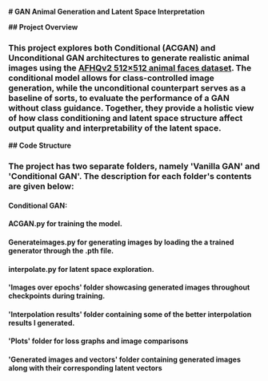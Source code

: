 **# GAN Animal Generation and Latent Space Interpretation**

**## Project Overview**
### This project explores both Conditional (ACGAN) and Unconditional GAN architectures to generate realistic animal images using the [AFHQv2 512×512 animal faces dataset](https://www.kaggle.com/datasets/dimensi0n/afhq-512). The conditional model allows for class-controlled image generation, while the unconditional counterpart serves as a baseline of sorts, to evaluate the performance of a GAN without class guidance. Together, they provide a holistic view of how class conditioning and latent space structure affect output quality and interpretability of the latent space.

**## Code Structure**
### The project has two separate folders, namely 'Vanilla GAN' and 'Conditional GAN'. The description for each folder's contents are given below:
#### Conditional GAN:
#### ACGAN.py for training the model.
#### Generateimages.py for generating images by loading the a trained generator through the .pth file.
#### interpolate.py for latent space exploration.
#### 'Images over epochs' folder showcasing generated images throughout checkpoints during training.
#### 'Interpolation results' folder containing some of the better interpolation results I generated.
#### 'Plots' folder for loss graphs and image comparisons
#### 'Generated images and vectors' folder containing generated images along with their corresponding latent vectors









